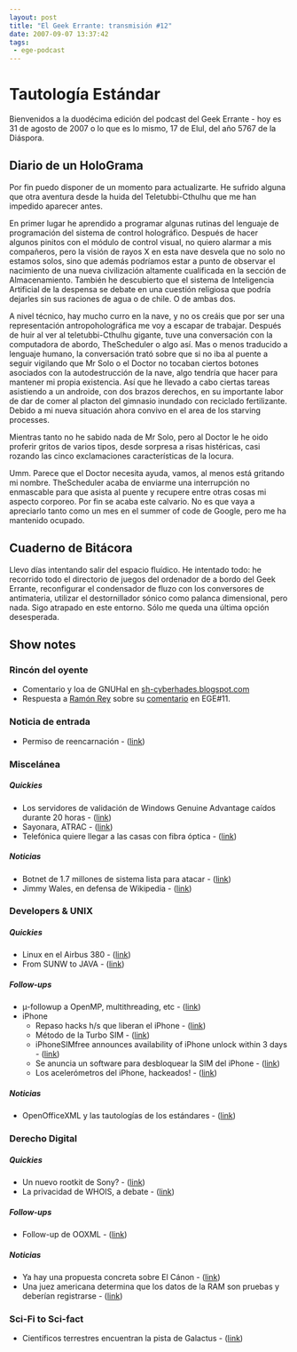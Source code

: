 ```yaml
---
layout: post
title: "El Geek Errante: transmisión #12"
date: 2007-09-07 13:37:42
tags:
 - ege-podcast
---
```


# Tautología Estándar
Bienvenidos a la duodécima edición del podcast del Geek Errante - hoy es 31 de agosto de 2007 o lo que es lo mismo, 17 de Elul, del año 5767 de la Diáspora.

## Diario de un HoloGrama

Por fin puedo disponer de un momento para actualizarte. He sufrido alguna que otra aventura desde la huida del Teletubbi-Cthulhu que me han impedido aparecer antes.

En primer lugar he aprendido a programar algunas rutinas del lenguaje de programación del sistema de control holográfico. Después de hacer algunos pinitos con el módulo de control visual, no quiero alarmar a mis compañeros, pero la visión de rayos X en esta nave desvela que no solo no estamos solos, sino que además podríamos estar a punto de observar el nacimiento de una nueva civilización altamente cualificada en la sección de Almacenamiento. También he descubierto que el sistema de Inteligencia Artificial de la despensa se debate en una cuestión religiosa que podría dejarles sin sus raciones de agua o de chile. O de ambas dos.

A nivel técnico, hay mucho curro en la nave, y no os creáis que por ser una representación antropoholográfica me voy a escapar de trabajar. Después de huir al ver al teletubbi-Cthulhu gigante, tuve una conversación con la computadora de abordo, TheScheduler o algo así. Mas o menos traducido a lenguaje humano, la conversación trató sobre que si no iba al puente a seguir vigilando que Mr Solo o el Doctor no tocaban ciertos botones asociados con la autodestrucción de la nave, algo tendría que hacer para mantener mi propia existencia. Así que he llevado a cabo ciertas tareas asistiendo a un androide, con dos brazos derechos, en su importante labor de dar de comer al placton del gimnasio inundado con reciclado fertilizante. Debido a mi nueva situación ahora convivo en el area de los starving processes.

Mientras tanto no he sabido nada de Mr Solo, pero al Doctor le he oido proferir gritos de varios tipos, desde sorpresa a risas histéricas, casi rozando las cinco exclamaciones características de la locura.

Umm. Parece que el Doctor necesita ayuda, vamos, al menos está gritando mi nombre. TheScheduler acaba de enviarme una interrupción no enmascable para que asista al puente y recupere entre otras cosas mi aspecto corporeo. Por fin se acaba este calvario. No es que vaya a apreciarlo tanto como un mes en el summer of code de Google, pero me ha mantenido ocupado. 

## Cuaderno de Bitácora
Llevo días intentando salir del espacio fluídico. He intentado todo: he recorrido todo el directorio de juegos del ordenador de a bordo del Geek Errante, reconfigurar el condensador de fluzo con los conversores de antimateria, utilizar el destornillador sónico como palanca dimensional, pero nada. Sigo atrapado en este entorno. Sólo me queda una última opción desesperada.

## Show notes

### Rincón del oyente
- Comentario y loa de GNUHal en [sh-cyberhades.blogspot.com](http://sh-cyberhades.blogspot.com.es/2007/08/top-podcasting.html)
- Respuesta a [Ramón Rey](http://web.archive.org/web/20071012035432/http://esquivaesto.com/) sobre su [comentario](http://web.archive.org/web/20071208132123/http://elgeekerrante.com/ege-podcast-ep11/#comment-81) en EGE#11.

### Noticia de entrada
- Permiso de reencarnación - ([link](https://yro.slashdot.org/story/07/08/29/0227251/china-says-tibetans-need-permission-to-reincarnate))

### Miscelánea

##### Quickies
- Los servidores de validación de Windows Genuine Advantage caídos durante 20 horas - ([link](http://www.dvorak.org/blog/2007/08/25/all-windows-xp-vista-copies-are-invalid-until-tuesday/))
- Sayonara, ATRAC - ([link](https://www.engadget.com/2007/08/30/so-long-atrac-thanks-for-nothing/))
- Telefónica quiere llegar a las casas con fibra óptica - ([link](https://bandaancha.eu/articulos/telefonica-quiere-llegar-casas-fibra-4933))

##### Noticias
- Botnet de 1.7 millones de sistema lista para atacar - ([link](http://web.archive.org/web/20071012144717/http://www.diarioti.com/gate/n.php?id=14929))
- Jimmy Wales, en defensa de Wikipedia - ([link](http://tecnologia.elpais.com/tecnologia/2007/08/17/actualidad/1187339283_850215.html))

### Developers & UNIX

##### Quickies
- Linux en el Airbus 380 - ([link](http://web.archive.org/web/20071205063145/http://www.trespasitos.com/2007/08/28/linux-hasta-en-los-aviones-airbus-380/))
- From SUNW to JAVA - ([link](http://web.archive.org/web/20071028112430/http://blogs.sun.com/jonathan/entry/better_is_always_different))

##### Follow-ups
- µ-followup a OpenMP, multithreading, etc - ([link](http://hpc.sourceforge.net/))
- iPhone
    - Repaso hacks h/s que liberan el iPhone - ([link](http://web.archive.org/web/20070826121529/http://news.yahoo.com/s/pcworld/20070825/tc_pcworld/136410))
    - Método de la Turbo SIM - ([link](http://web.archive.org/web/20071106114551/http://www.gizmodo.es/2007/08/27/iphone_desbloqueado_en_espana_funciona_perfectamente.html))
    - iPhoneSIMfree announces availability of iPhone unlock within 3 days - ([link](https://www.engadget.com/2007/08/29/iphonesimfree-announces-availability-of-iphone-unlock-within-3-d/))
    - Se anuncia un software para desbloquear la SIM del iPhone - ([link](https://www.engadget.com/2007/08/28/uniquephones-still-delayed-promises-youll-get-what-youre-loo/))
    - Los acelerómetros del iPhone, hackeados! - ([link](https://www.engadget.com/2007/08/28/iphones-tilt-sensor-hacked/))

##### Noticias
- OpenOfficeXML y las tautologías de los estándares - ([link](http://ooxmlisdefectivebydesign.blogspot.com.es/))

### Derecho Digital

##### Quickies
- Un nuevo rootkit de Sony? - ([link](https://www.f-secure.com/weblog/archives/archive-082007.html#00001263))
- La privacidad de WHOIS, a debate - ([link](http://arstechnica.com/tech-policy/2007/08/whois-privacy-reform-reaches-dead-end/))

##### Follow-ups
- Follow-up de OOXML - ([link](http://web.archive.org/web/20071026024631/http://www.kriptopolis.org/esto-es-el-colmo))

##### Noticias
- Ya hay una propuesta concreta sobre El Cánon - ([link](http://www.elmundo.es/navegante/2007/08/29/tecnologia/1188387898.html))
- Una juez americana determina que los datos de la RAM son pruebas y deberían registrarse - ([link](http://arstechnica.com/tech-policy/2007/08/judge-torrentspy-must-preserve-data-in-ram/))

### Sci-Fi to Sci-fact
- Científicos terrestres encuentran la pista de Galactus - ([link](http://www.sliceofscifi.com/2007/08/24/gaping-hole-found-in-universe/))

